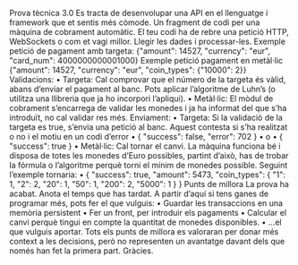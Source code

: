 Prova tècnica 3.0
Es tracta de desenvolupar una API en el llenguatge i framework que et sentis més còmode. Un fragment de codi per una màquina de cobrament automàtic.
El teu codi ha de rebre una petició HTTP, WebSockets o com et vagi millor. Llegir les dades i processar-les.
Exemple petició de pagament amb targeta:
{"amount": 14527, "currency": "eur", "card_num": 4000000000001000}
Exemple petició pagament en metàl·lic
{"amount": 14527, "currency": "eur", "coin_types": {"10000": 2}}
Validacions:
    • Targeta: Cal comprovar que el número de la targeta és vàlid, abans d’enviar el pagament al banc. Pots aplicar l’algoritme de Luhn’s (o utilitza una llibreria que ja ho incorpori l’apliqui).
    • Metàl·lic: El mòdul de cobrament s’encarrega de validar les monedes i ja ha informat del que s’ha introduït, no cal validar res més.
Enviament:
    • Targeta: Si la validació de la targeta es true, s’envia una petició al banc. Aquest contesta si s’ha realitzat o no i el motiu en un codi d’error
    • {
    "success": false,
    "error": 702
}
    • o
    • {
    "success": true
}
    • Metàl·lic: Cal tornar el canvi. La màquina funciona bé i disposa de totes les monedes d’Euro possibles, partint d’això, has de trobar la fórmula o l’algoritme perquè torni el mínim de monedes possible. Seguint l’exemple tornaria:
    • {
    "success": true,
    "amount": 5473,
    "coin_types": {
        "1": 1,
        "2": 2,
        "20": 1,
        "50": 1,
        "200": 2,
        "5000": 1
    }
}
Punts de millora
La prova ha acabat. Anota el temps que has tardat. A partir d’aquí si tens ganes de programar més, pots fer el que vulguis:
    • Guardar les transaccions en una memòria persistent
    • Fer un front, per introduir els pagaments
    • Calcular el canvi perquè tingui en compte la quantitat de monedes disponibles.
    • …el que vulguis aportar.
Tots els punts de millora es valoraran per donar més context a les decisions, però no representen un avantatge davant dels que només han fet la primera part.
Gràcies.
